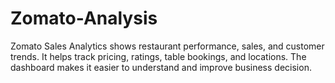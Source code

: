 # Zomato-Analysis
Zomato Sales Analytics shows restaurant performance, sales, and customer trends. It helps track pricing, ratings, table bookings, and locations. The dashboard makes it easier to understand and improve business decision.
